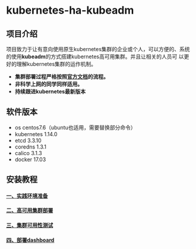 # kubernetes-ha-kubeadm

## 项目介绍
项目致力于让有意向使用原生kubernetes集群的企业或个人，可以方便的、系统的使用**kubeadm**的方式搭建kubernetes高可用集群。并且让相关的人员可
以更好的理解kubernetes集群的运作机制。
- **集群部署过程严格按照[官方文档][6]的流程。**
- **非科学上网的同学同样适用。**
- **持续跟进kubernetes最新版本**

## 软件版本
- os centos7.6（ubuntu也适用，需要替换部分命令）
- kubernetes 1.14.0
- etcd 3.3.10
- coredns 1.3.1
- calico 3.1.3
- docker 17.03

## 安装教程
#### [一、实践环境准备][1]
#### [二、高可用集群部署][2]
#### [三、集群可用性测试][3]
#### [四、部署dashboard][4]

[1]:https://github.com/595726017/kubernetes-ha-kubeadm/tree/master/docs/1-prepare.md
[2]:https://github.com/595726017/kubernetes-ha-kubeadm/tree/master/docs/2-ha-deploy.md
[3]:https://github.com/595726017/kubernetes-ha-kubeadm/tree/master/docs/3-test.md
[4]:https://github.com/595726017/kubernetes-ha-kubeadm/tree/master/docs/4-dashboard.md
[6]:https://kubernetes.io/docs/setup/independent/high-availability/
